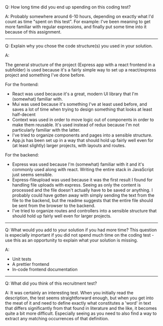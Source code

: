 Q: How long time did you end up spending on this coding test?

A: Probably somewhere around 6-10 hours, depending on exactly what I'd count as time "spent on this test". For example: I've been meaning to get more familiar with regular expressions, and finally put some time into it because of this assignment.

---

Q: Explain why you chose the code structure(s) you used in your solution. 

A: 

The general structure of the project (Express app with a react frontend in a subfolder) is used because it's a fairly simple way to set up a react/express project and something I've done before. 

For the frontend:
- React was used because it's a great, modern UI library that I'm (somewhat) familiar with.
- Mui was used because it's something I've at least used before, and saves a lot of time when trying to design something that looks at least half-decent
- Context was used in order to move logic out of components in order to make them reusable. It's used instead of redux because I'm not particularly familiar with the latter.
- I've tried to organize components and pages into a sensible structure.
- App.js has been set up in a way that should hold up fairly well even for (at least slightly) larger projects, with layouts and routes.
   
For the backend:
- Express was used because I'm (somewhat) familiar with it and it's commonly used along with react. Writing the entire stack in JavaScript just seems sensible.
- Express-fileupload was used because it was the first result I found for handling file uploads with express. Seeing as only the content is processed and the file doesn't actually have to be saved or anything. I probably could have gotten away with simply sending the text from the file to the backend, but the readme suggests that the entire file should be sent from the browser to the backend.
- I've tried to organize routes and controllers into a sensible structure that should hold up fairly well even for larger projects.

---

Q: What would you add to your solution if you had more time? This question is especially important if you did not spend much time on the coding test - use this as an opportunity to explain what your solution is missing.

A: 
- Unit tests
- A prettier frontend
- In-code frontend documentation

---

Q: What did you think of this recruitment test?

A: It was certainly an interesting test. When you initially read the description, the test seems straightforward enough, but when you get into the meat of it and need to define exactly what constitutes a 'word' in text that differs significantly from that found in literature and the like, it becomes quite a bit more difficult. Especially seeing as you need to also find a way to extract any matching occurrences of that definition.